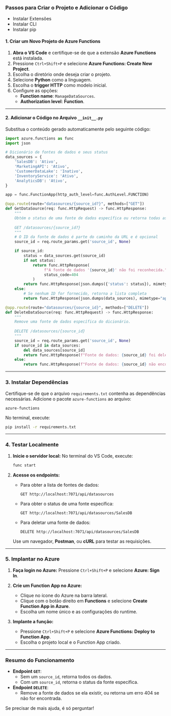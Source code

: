 ### **Passos para Criar o Projeto e Adicionar o Código**

- Instalar Extensões
- Instalar CLI
- Instalar pip

#### **1. Criar um Novo Projeto de Azure Functions**
1. **Abra o VS Code** e certifique-se de que a extensão **Azure Functions** está instalada.
2. Pressione `Ctrl+Shift+P` e selecione **Azure Functions: Create New Project**.
3. Escolha o diretório onde deseja criar o projeto.
4. Selecione **Python** como a linguagem.
5. Escolha o **trigger HTTP** como modelo inicial.
6. Configure as opções:
   - **Function name**: `ManageDataSources`.
   - **Authorization level**: **Function**.

---

#### **2. Adicionar o Código no Arquivo `__init__.py`**

Substitua o conteúdo gerado automaticamente pelo seguinte código:

```python
import azure.functions as func
import json

# Dicionário de fontes de dados e seus status
data_sources = {
    'SalesDB': 'Ativo',
    'MarketingAPI': 'Ativo',
    'CustomerDataLake': 'Inativo',
    'InventoryService': 'Ativo',
    'AnalyticsDB': 'Ativo',
}

app = func.FunctionApp(http_auth_level=func.AuthLevel.FUNCTION)

@app.route(route="datasources/{source_id?}", methods=["GET"])
def GetDataSource(req: func.HttpRequest) -> func.HttpResponse:
    """
    Obtém o status de uma fonte de dados específica ou retorna todas as fontes de dados.
    
    GET /datasources/{source_id?}
    """
    # O ID da fonte de dados é parte do caminho da URL e é opcional
    source_id = req.route_params.get('source_id', None)

    if source_id:
        status = data_sources.get(source_id)
        if not status:
            return func.HttpResponse(
                 f"A fonte de dados '{source_id}' não foi reconhecida.",
                 status_code=404
            )
        return func.HttpResponse(json.dumps({'status': status}), mimetype="application/json")
    else:
        # Se nenhum ID for fornecido, retorna a lista completa
        return func.HttpResponse(json.dumps(data_sources), mimetype="application/json")

@app.route(route="datasources/{source_id}", methods=["DELETE"])
def DeleteDataSource(req: func.HttpRequest) -> func.HttpResponse:
    """
    Remove uma fonte de dados específica do dicionário.
    
    DELETE /datasources/{source_id}
    """
    source_id = req.route_params.get('source_id', None)
    if source_id in data_sources:
        del data_sources[source_id]
        return func.HttpResponse(f"Fonte de dados: {source_id} foi deletada.", status_code=200)
    else:
        return func.HttpResponse(f"Fonte de dados: {source_id} não encontrada.", status_code=404)
```

---

### **3. Instalar Dependências**

Certifique-se de que o arquivo `requirements.txt` contenha as dependências necessárias. Adicione o pacote `azure-functions` ao arquivo:
```text
azure-functions
```

No terminal, execute:
```bash
pip install -r requirements.txt
```

---

### **4. Testar Localmente**

1. **Inicie o servidor local:**
   No terminal do VS Code, execute:
   ```bash
   func start
   ```
2. **Acesse os endpoints:**
   - Para obter a lista de fontes de dados:
     ```
     GET http://localhost:7071/api/datasources
     ```
   - Para obter o status de uma fonte específica:
     ```
     GET http://localhost:7071/api/datasources/SalesDB
     ```
   - Para deletar uma fonte de dados:
     ```
     DELETE http://localhost:7071/api/datasources/SalesDB
     ```

   Use um navegador, **Postman**, ou **cURL** para testar as requisições.

---

### **5. Implantar no Azure**

1. **Faça login no Azure:**
   Pressione `Ctrl+Shift+P` e selecione **Azure: Sign In**.

2. **Crie um Function App no Azure:**
   - Clique no ícone do Azure na barra lateral.
   - Clique com o botão direito em **Functions** e selecione **Create Function App in Azure**.
   - Escolha um nome único e as configurações do runtime.

3. **Implante a função:**
   - Pressione `Ctrl+Shift+P` e selecione **Azure Functions: Deploy to Function App**.
   - Escolha o projeto local e o Function App criado.

---

### **Resumo do Funcionamento**
- **Endpoint `GET`**:
  - Sem um `source_id`, retorna todos os dados.
  - Com um `source_id`, retorna o status da fonte específica.
- **Endpoint `DELETE`**:
  - Remove a fonte de dados se ela existir, ou retorna um erro 404 se não for encontrada.

Se precisar de mais ajuda, é só perguntar!